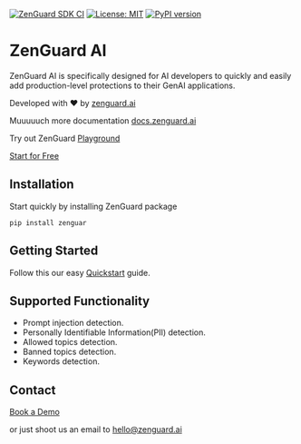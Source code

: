 [![ZenGuard SDK CI](https://github.com/ZenGuard-AI/zenguard-ai/actions/workflows/github-actions.yaml/badge.svg)](https://github.com/ZenGuard-AI/zenguard-ai/actions/workflows/github-actions.yaml) [![License: MIT](https://img.shields.io/badge/License-MIT-green.svg)](https://opensource.org/licenses/MIT) [![PyPI version](https://img.shields.io/pypi/v/zenguard)](https://pypi.org/project/zenguard/)


# ZenGuard AI

ZenGuard AI is specifically designed for AI developers to quickly and easily add production-level protections to their GenAI applications.

Developed with :heart: by [zenguard.ai](https://www.zenguard.ai/)

Muuuuuch more documentation [docs.zenguard.ai](https://docs.zenguard.ai/)

Try out ZenGuard [Playground](https://console.zenguard.ai/chat)

[Start for Free](https://console.zenguard.ai/auth)


## Installation

Start quickly by installing ZenGuard package

```shell
pip install zenguar
```

## Getting Started

Follow this our easy [Quickstart](https://docs.zenguard.ai/start-here/quickstart/) guide.


## Supported Functionality

* Prompt injection detection.
* Personally Identifiable Information(PII) detection.
* Allowed topics detection.
* Banned topics detection.
* Keywords detection.


## Contact

[Book a Demo](https://calendly.com/galym-u)

or just shoot us an email to hello@zenguard.ai